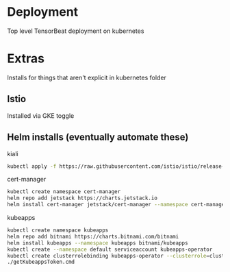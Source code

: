 # Deployment

Top level TensorBeat deployment on kubernetes

# Extras

Installs for things that aren't explicit in kubernetes folder

## Istio

Installed via GKE toggle

## Helm installs (eventually automate these)
kiali
```sh
kubectl apply -f https://raw.githubusercontent.com/istio/istio/release-1.9/samples/addons/kiali.yaml
```
cert-manager

```sh
kubectl create namespace cert-manager
helm repo add jetstack https://charts.jetstack.io
helm install cert-manager jetstack/cert-manager --namespace cert-manager --version v1.2.0 --set installCRDs=true
```

kubeapps

```sh
kubectl create namespace kubeapps
helm repo add bitnami https://charts.bitnami.com/bitnami
helm install kubeapps --namespace kubeapps bitnami/kubeapps
kubectl create --namespace default serviceaccount kubeapps-operator
kubectl create clusterrolebinding kubeapps-operator --clusterrole=cluster-admin --serviceaccount=default:kubeapps-operator
./getKubeappsToken.cmd
```
